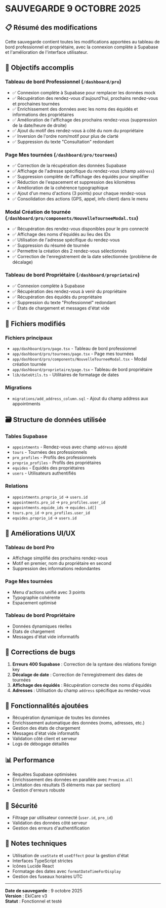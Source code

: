 # SAUVEGARDE 9 OCTOBRE 2025

## 📋 Résumé des modifications

Cette sauvegarde contient toutes les modifications apportées au tableau de bord professionnel et propriétaire, avec la connexion complète à Supabase et l'amélioration de l'interface utilisateur.

## 🎯 Objectifs accomplis

### Tableau de bord Professionnel (`/dashboard/pro`)
- ✅ Connexion complète à Supabase pour remplacer les données mock
- ✅ Récupération des rendez-vous d'aujourd'hui, prochains rendez-vous et prochaines tournées
- ✅ Enrichissement des données avec les noms des équidés et informations des propriétaires
- ✅ Amélioration de l'affichage des prochains rendez-vous (suppression de la date/heure de droite)
- ✅ Ajout du motif des rendez-vous à côté du nom du propriétaire
- ✅ Inversion de l'ordre nom/motif pour plus de clarté
- ✅ Suppression du texte "Consultation" redondant

### Page Mes tournées (`/dashboard/pro/tournees`)
- ✅ Correction de la récupération des données Supabase
- ✅ Affichage de l'adresse spécifique du rendez-vous (champ `address`)
- ✅ Suppression complète de l'affichage des équidés pour simplifier
- ✅ Réduction de l'espacement et suppression des kilomètres
- ✅ Amélioration de la cohérence typographique
- ✅ Ajout d'un menu d'actions (3 points) pour chaque rendez-vous
- ✅ Consolidation des actions (GPS, appel, info client) dans le menu

### Modal Création de tournée (`/dashboard/pro/components/NouvelleTourneeModal.tsx`)
- ✅ Récupération des rendez-vous disponibles pour le pro connecté
- ✅ Affichage des noms d'équidés au lieu des IDs
- ✅ Utilisation de l'adresse spécifique du rendez-vous
- ✅ Suppression du résumé de tournée
- ✅ Permettre la création dès 2 rendez-vous sélectionnés
- ✅ Correction de l'enregistrement de la date sélectionnée (problème de décalage)

### Tableau de bord Propriétaire (`/dashboard/proprietaire`)
- ✅ Connexion complète à Supabase
- ✅ Récupération des rendez-vous à venir du propriétaire
- ✅ Récupération des équidés du propriétaire
- ✅ Suppression du texte "Professionnel" redondant
- ✅ États de chargement et messages d'état vide

## 🔧 Fichiers modifiés

### Fichiers principaux
- `app/dashboard/pro/page.tsx` - Tableau de bord professionnel
- `app/dashboard/pro/tournees/page.tsx` - Page mes tournées
- `app/dashboard/pro/components/NouvelleTourneeModal.tsx` - Modal création tournée
- `app/dashboard/proprietaire/page.tsx` - Tableau de bord propriétaire
- `lib/dateUtils.ts` - Utilitaires de formatage de dates

### Migrations
- `migrations/add_address_column.sql` - Ajout du champ address aux appointments

## 🗃️ Structure de données utilisée

### Tables Supabase
- `appointments` - Rendez-vous avec champ `address` ajouté
- `tours` - Tournées des professionnels
- `pro_profiles` - Profils des professionnels
- `proprio_profiles` - Profils des propriétaires
- `equides` - Équidés des propriétaires
- `users` - Utilisateurs authentifiés

### Relations
- `appointments.proprio_id` → `users.id`
- `appointments.pro_id` → `pro_profiles.user_id`
- `appointments.equide_ids` → `equides.id[]`
- `tours.pro_id` → `pro_profiles.user_id`
- `equides.proprio_id` → `users.id`

## 🎨 Améliorations UI/UX

### Tableau de bord Pro
- Affichage simplifié des prochains rendez-vous
- Motif en premier, nom du propriétaire en second
- Suppression des informations redondantes

### Page Mes tournées
- Menu d'actions unifié avec 3 points
- Typographie cohérente
- Espacement optimisé

### Tableau de bord Propriétaire
- Données dynamiques réelles
- États de chargement
- Messages d'état vide informatifs

## 🐛 Corrections de bugs

1. **Erreurs 400 Supabase** : Correction de la syntaxe des relations foreign key
2. **Décalage de date** : Correction de l'enregistrement des dates de tournées
3. **Affichage des équidés** : Récupération correcte des noms d'équidés
4. **Adresses** : Utilisation du champ `address` spécifique au rendez-vous

## 🚀 Fonctionnalités ajoutées

- Récupération dynamique de toutes les données
- Enrichissement automatique des données (noms, adresses, etc.)
- Gestion des états de chargement
- Messages d'état vide informatifs
- Validation côté client et serveur
- Logs de débogage détaillés

## 📊 Performance

- Requêtes Supabase optimisées
- Enrichissement des données en parallèle avec `Promise.all`
- Limitation des résultats (5 éléments max par section)
- Gestion d'erreurs robuste

## 🔐 Sécurité

- Filtrage par utilisateur connecté (`user.id`, `pro_id`)
- Validation des données côté serveur
- Gestion des erreurs d'authentification

## 📝 Notes techniques

- Utilisation de `useState` et `useEffect` pour la gestion d'état
- Interfaces TypeScript strictes
- Icônes Lucide React
- Formatage des dates avec `formatDateTimeForDisplay`
- Gestion des fuseaux horaires UTC

---

**Date de sauvegarde** : 9 octobre 2025  
**Version** : EkiCare v3  
**Statut** : Fonctionnel et testé









